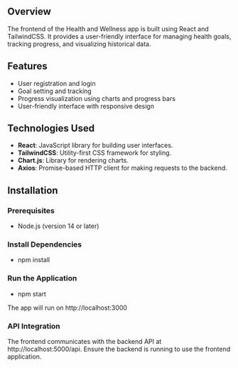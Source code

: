 ## Overview
The frontend of the Health and Wellness app is built using React and TailwindCSS. It provides a user-friendly interface for managing health goals, tracking progress, and visualizing historical data.

## Features
- User registration and login
- Goal setting and tracking
- Progress visualization using charts and progress bars
- User-friendly interface with responsive design

## Technologies Used
- **React**: JavaScript library for building user interfaces.
- **TailwindCSS**: Utility-first CSS framework for styling.
- **Chart.js**: Library for rendering charts.
- **Axios**: Promise-based HTTP client for making requests to the backend.

## Installation

### Prerequisites
- Node.js (version 14 or later)

### Install Dependencies
- npm install

### Run the Application
- npm start

The app will run on http://localhost:3000

### API Integration
The frontend communicates with the backend API at http://localhost:5000/api. Ensure the backend is running to use the frontend application.